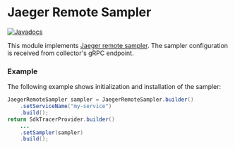 # Jaeger Remote Sampler

[![Javadocs][javadoc-image]][javadoc-url]

This module implements [Jaeger remote sampler](https://www.jaegertracing.io/docs/latest/sampling/#collector-sampling-configuration).
The sampler configuration is received from collector's gRPC endpoint.

### Example

The following example shows initialization and installation of the sampler:

```java
JaegerRemoteSampler sampler = JaegerRemoteSampler.builder()
    .setServiceName("my-service")
    .build();
return SdkTracerProvider.builder()
    ...
    .setSampler(sampler)
    .build();
```

[javadoc-image]: https://www.javadoc.io/badge/io.opentelemetry/opentelemetry-sdk-extension-jaeger-remote-sampler.svg
[javadoc-url]: https://www.javadoc.io/doc/io.opentelemetry/opentelemetry-sdk-extension-jaeger-remote-sampler
